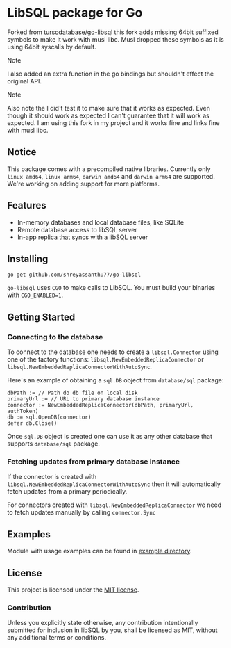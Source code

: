 # LibSQL package for Go

Forked from [tursodatabase/go-libsql](https://github.com/tursodatabase/go-libsql)
this fork adds missing 64bit suffixed symbols to make it work with musl libc.
Musl dropped these symbols as it is using 64bit syscalls by default.

> [!NOTE]
> I also added an extra function in the go bindings but shouldn't effect the original API.


> [!NOTE]
> Also note the I did't test it to make sure that it works as expected. Even though it should work as expected I can't guarantee that it will work as expected. I am using this fork in my project and it works fine and links fine with musl libc.

## Notice
This package comes with a precompiled native libraries.
Currently only `linux amd64`, `linux arm64`, `darwin amd64` and `darwin arm64` are supported.
We're working on adding support for more platforms.

## Features

* In-memory databases and local database files, like SQLite
* Remote database access to libSQL server
* In-app replica that syncs with a libSQL server

## Installing

```
go get github.com/shreyassanthu77/go-libsql
```

`go-libsql` uses `CGO` to make calls to LibSQL. You must build your binaries with `CGO_ENABLED=1`.

## Getting Started

### Connecting to the database

To connect to the database one needs to create a `libsql.Connector` using one of the factory functions: `libsql.NewEmbeddedReplicaConnector` or `libsql.NewEmbeddedReplicaConnectorWithAutoSync`.

Here's an example of obtaining a `sql.DB` object from `database/sql` package:

```
dbPath := // Path do db file on local disk
primaryUrl := // URL to primary database instance
connector := NewEmbeddedReplicaConnector(dbPath, primaryUrl, authToken)
db := sql.OpenDB(connector)
defer db.Close()
```

Once `sql.DB` object is created one can use it as any other database that supports `database/sql` package.

### Fetching updates from primary database instance

If the connector is created with `libsql.NewEmbeddedReplicaConnectorWithAutoSync` then it will automatically fetch updates from a primary periodically.

For connectors created with `libsql.NewEmbeddedReplicaConnector` we need to fetch updates manually by calling `connector.Sync`

## Examples

Module with usage examples can be found in [example directory].

## License

This project is licensed under the [MIT license].

### Contribution

Unless you explicitly state otherwise, any contribution intentionally submitted
for inclusion in libSQL by you, shall be licensed as MIT, without any additional
terms or conditions.

[MIT license]: https://github.com/shreyassanthu77/go-libsql/blob/main/LICENSE
[example directory]: https://github.com/shreyassanthu77/go-libsql/tree/main/example
